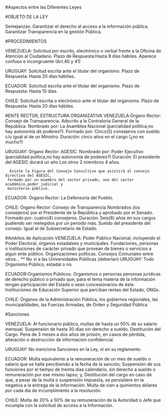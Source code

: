 #Aspectos entre las Diferentes Leyes


#OBJETO DE LA LEY

Semejanzas: Garantizar el derecho al acceso a la información pública. Garantizar Transparencia en la gestión Pública.


#PROCEDIMIENTOS

  VENEZUELA: Solicitud por escrito, electrónico o verbal frente a la Oficina de Atención al Ciudadano. 
              Plazo de Respuesta:Hasta 8 días hábiles. Aparece confuso e incongruente (Art.40 y 41)

  URUGUAY: Solicitud escrita ante el titular del organismo. Plazo de Respuesta: Hasta 20 días hábilies.

  ECUADOR: Solicitud escrita ante el titular del organismo. Plazo de Respuesta: Hasta 10 días.

  CHILE: Solicitud escrita o electrónico ante el titular del organismo. Plazo de Respuesta: Hasta 20 días hábiles.

#ENTE RECTOR, ESTRUCTURA ORGANIZATIVA
  VENEZUELA:Órgano Rector: Consejo de Transparencia. 
                           Adscrito a la Contraloría General de la República.
            Nombrado por: La Asamblea Nacional (parcialidad política,no hay autonomía de poderes?).
            Formado por: Cinco(5) consejeros con sueldo c/u igual al de un Ministro.
            Duración: cinco años en el cargo (¿no es mucho?)

  URUGUAY: Oŕgano Rector: AGESIC.
             Nombrado por: Poder Ejecutivo (parcialidad política,no hay autonomía de poderes?)
             Duración: El presidente del AGESIC durará un año
                        Los otros 2 miembros 4 años.
                        
      Existe la Figura del Consejo Consultivo que asistirá al consejo directivo del AGESIC, 
     formado por un miembro del sector privado, uno del sector académico,poder judicial y 
     ministerio público.

  ECUADOR: Órgano Rector: La Defensoría del Pueblo.

  CHILE: Órgano Rector: Consejo de Transparencia
         Nombrados (los consejeros) por el Presidente de la República y aprobado por el Senado.
         Formado por: cuatro(4) consejeros.
         Duración: Seis(6) años en sus cargos pudiendo ser reelegidos por un periodo más.
         Sueldo del presidente del consejo: Igual al de Subsecretario de Estado. 

#Ambitos de Aplicación
VENEZUELA: Poder Público Nacional, incluyendo el Poder Electoral, órganos estadalees y municipales.
          Fundaciones, personas o instituciones de carácter privado que provean de bienes o servicios a algun ente público.
          Organizaciones políticas.
          Consejos Comunales entre otros...
  ** No ví a las Universidades Públicas (deberían)
URUGUAY: Todo Organismo Público, estadal o no.

ECUADOR:Organismos Públicos. Organismos o personas personas jurídicas de derecho público o privado que, para el tema materia de 
la información tengan participación del Estado o sean concesionarios de éste. Instituciones de Educación Superior que perciban rentas del Estado, ONGs.

CHILE: Órganos de la Administración Pública, los gobiernos regionales, las municipalidades, las Fuerzas Armadas, de Orden y Seguridad Pública

#Sanciones

VENEZUELA: Al funcionario público, multas de hasta un 50% de su salario mensual.
          Suspensión de hasta 30 días sin derecho a sueldo.
          Destitución del Cargo.
          Pena de 3 meses a dos años de prisión, en casos de pérdida, alteración o destrucción de información confidencial.

URUGUAY: No menciona Sanciones en la Ley, ni en su reglamento.

ECUADOR: 
Multa equivalente a la remuneración de un mes de sueldo o salario que se halle percibiendo a la fecha de la sanción; 
Suspensión de sus funciones por el tiempo de treinta días calendario, sin derecho a sueldo o remuneración por ese mismo lapso; 
y, Destitución del cargo en caso de que, a pesar de la multa o suspensión impuesta, se persistiere en la negativa a la entrega de la información. Multa de cien a quinientos dólares por cada día de incumplimiento a la resolución.

CHILE: Multa de 20% a 50% de su remuneración de la Autoridad o Jefe que incumpla con la solicitud de acceso a la Información.
